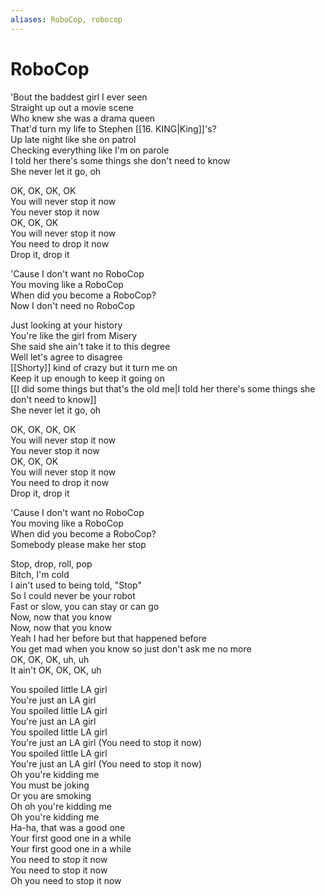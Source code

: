 ```yaml
---
aliases: RoboCop, robocop
---
```


# RoboCop

'Bout the baddest girl I ever seen  
Straight up out a movie scene  
Who knew she was a drama queen  
That'd turn my life to Stephen [[16. KING|King]]'s?  
Up late night like she on patrol  
Checking everything like I'm on parole  
I told her there's some things she don't need to know  
She never let it go, oh  

OK, OK, OK, OK  
You will never stop it now  
You never stop it now  
OK, OK, OK  
You will never stop it now  
You need to drop it now  
Drop it, drop it  

'Cause I don't want no RoboCop  
You moving like a RoboCop  
When did you become a RoboCop?  
Now I don't need no RoboCop  

Just looking at your history  
You're like the girl from Misery  
She said she ain't take it to this degree  
Well let's agree to disagree  
[[Shorty]] kind of crazy but it turn me on  
Keep it up enough to keep it going on  
[[I did some things but that's the old me|I told her there's some things she don't need to know]]  
She never let it go, oh  

OK, OK, OK, OK  
You will never stop it now  
You never stop it now  
OK, OK, OK  
You will never stop it now  
You need to drop it now  
Drop it, drop it  

'Cause I don't want no RoboCop  
You moving like a RoboCop  
When did you become a RoboCop?  
Somebody please make her stop  

Stop, drop, roll, pop  
Bitch, I'm cold  
I ain't used to being told, "Stop"  
So I could never be your robot  
Fast or slow, you can stay or can go  
Now, now that you know  
Now, now that you know  
Yeah I had her before but that happened before  
You get mad when you know so just don't ask me no more  
OK, OK, OK, uh, uh  
It ain't OK, OK, OK, uh  

You spoiled little LA girl  
You're just an LA girl  
You spoiled little LA girl  
You're just an LA girl  
You spoiled little LA girl  
You're just an LA girl (You need to stop it now)  
You spoiled little LA girl  
You're just an LA girl (You need to stop it now)  
Oh you're kidding me  
You must be joking  
Or you are smoking  
Oh oh you're kidding me  
Oh you're kidding me  
Ha-ha, that was a good one  
Your first good one in a while  
Your first good one in a while  
You need to stop it now  
You need to stop it now  
Oh you need to stop it now
